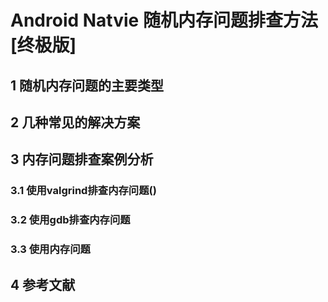 # Android Natvie 随机内存问题排查方法[终极版]

## 1 随机内存问题的主要类型

## 2 几种常见的解决方案

## 3 内存问题排查案例分析

### 3.1 使用valgrind排查内存问题()

### 3.2 使用gdb排查内存问题

### 3.3 使用内存问题

## 4 参考文献